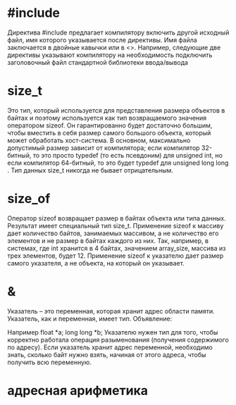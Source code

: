 # #include
Директива #include предлагает компилятору включить другой исходный файл, имя которого ука­зывается после директивы. Имя файла заключается в двойные кавычки или в <>. Например, следующие две директивы указывают компилятору на необходимость подключить заголовочный файл стандартной библиотеки ввода/вывода

# size_t
Это тип, который используется для представления размера объектов в байтах и поэтому используется как тип возвращаемого значения оператором sizeof. Он гарантированно будет достаточно большим, чтобы вместить в себя размер самого большого объекта, который может обработать хост-система. В основном, максимально допустимый размер зависит от компилятора; если компилятор 32-битный, то это просто typedef (то есть псевдоним) для unsigned int, но если компилятор 64-битный, то это будет typedef для unsigned long long . Тип данных size_t никогда не бывает отрицательным.

# size_of
Оператор sizeof возвращает размер в байтах объекта или типа данных. Результат имеет специальный тип size_t. Применение sizeof к массиву дает количество байтов, занимаемых массивом, а не количество его элементов и не размер в байтах каждого из них. Так, например, в системах, где int хранится в 4 байтах, значением array_size, массива из трех элементов, будет 12. Применение sizeof к указателю дает размер самого указателя, а не объекта, на который он указывает.

# &
Указатель – это переменная, которая хранит адрес области памяти. Указатель, как и переменная, имеет тип. Объявление:

Например
float *a;
long long *b;
Указателю нужен тип для того, чтобы корректно работала операция разыменования (получения содержимого по адресу). Если указатель хранит адрес переменной, необходимо знать, сколько байт нужно взять, начиная от этого адреса, чтобы получить всю переменную.

# адресная арифметика



